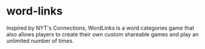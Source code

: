 # word-links
Inspired by NYT's Connections, WordLinks is a word categories game that also allows players to create their own custom shareable games and play an unlimited number of times. 
